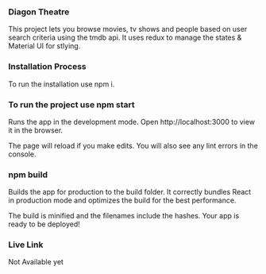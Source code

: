 ### Diagon Theatre

This project lets you browse movies, tv shows and people based on user search criteria using the tmdb api. It uses redux to manage the states & Material UI for stlying.

### Installation Process

To run the installation use npm i.

### To run the project use npm start

Runs the app in the development mode.
Open http://localhost:3000 to view it in the browser.

The page will reload if you make edits.
You will also see any lint errors in the console.

### npm build

Builds the app for production to the build folder.
It correctly bundles React in production mode and optimizes the build for the best performance.

The build is minified and the filenames include the hashes.
Your app is ready to be deployed!

### Live Link

Not Available yet
